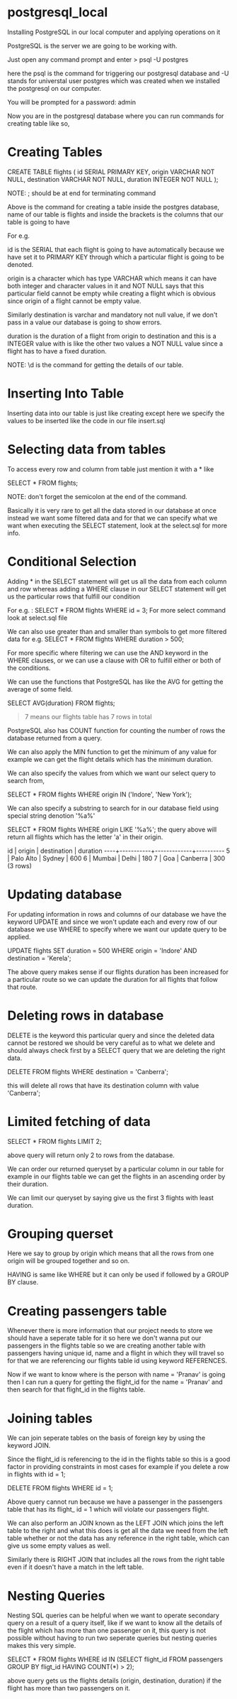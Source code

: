 # postgresql_local
Installing PostgreSQL in our local computer and applying operations on it

PostgreSQL is the server we are going to be working with.

Just open any command prompt and enter > psql -U postgres

here the psql is the command for triggering our postgresql database and -U stands for universtal 
user postgres which was created when we installed the postgresql on our computer.

You will be prompted for a password: admin

Now you are in the postgresql database where you can run commands for creating table like so,

# Creating Tables

CREATE TABLE flights (
	id SERIAL PRIMARY KEY,
	origin VARCHAR NOT NULL,
	destination VARCHAR NOT NULL,
	duration INTEGER NOT NULL
);

NOTE: ; should be at end for terminating command

Above is the command for creating a table inside the postgres database, name of our table is 
flights and inside the brackets is the columns that our table is going to have

For e.g.

id is the SERIAL that each flight is going to have automatically because we have set it to 
PRIMARY KEY through which a particular flight is going to be denoted.

origin is a character which has type VARCHAR which means it can have both integer and character 
values in it and NOT NULL says that this particular field cannot be empty while creating a flight 
which is obvious since origin of a flight cannot be empty value.

Similarly destination is varchar and mandatory not null value, if we don't pass in a value our database is going to show errors.

duration is the duration of a flight from origin to destination and this is a INTEGER value with 
is like the other two values a NOT NULL value since a flight has to have a fixed duration.

NOTE: \d is the command for getting the details of our table.

# Inserting Into Table
Inserting data into our table is just like creating except here we specify the values to be 
inserted like the code in our file insert.sql

# Selecting data from tables
To access every row and column from table just mention it with a * like

SELECT * FROM flights;

NOTE: don't forget the semicolon at the end of the command.

Basically it is very rare to get all the data stored in our database at once instead we want some
filtered data and for that we can specify what we want when executing the SELECT statement, look 
at the select.sql for more info.

# Conditional Selection
Adding * in the SELECT statement will get us all the data from each column and row whereas adding 
a WHERE clause in our SELECT statement will get us the particular rows that fulfill our condition

For e.g. : SELECT * FROM flights WHERE id = 3;
For more select command look at select.sql file

We can also use greater than and smaller than symbols to get more filtered data for e.g.
SELECT * FROM flights WHERE duration > 500;

For more specific where filtering we can use the AND keyword in the WHERE clauses, or we can use
a clause with OR to fulfill either or both of the conditions.

We can use the functions that PostgreSQL has like the AVG for getting the average of some field.

SELECT AVG(duration) FROM flights;
> 7 		means our flights table has 7 rows in total

PostgreSQL also has COUNT function for counting the number of rows the database returned from a 
query.

We can also apply the MIN function to get the minimum of any value for example we can get the 
flight details which has the minimum duration.

We can also specify the values from which we want our select query to search from,

SELECT * FROM flights WHERE origin IN ('Indore', 'New York');

We can also specify a substring to search for in our database field using special string denotion
'%a%'

SELECT * FROM flights WHERE origin LIKE '%a%';
the query above will return all flights which has the letter 'a' in their origin.

 id |  origin   | destination | duration
----+-----------+-------------+----------
  5 | Palo Alto | Sydney      |      600
  6 | Mumbai    | Delhi       |      180
  7 | Goa       | Canberra    |      300
(3 rows)

# Updating database
For updating information in rows and columns of our database we have the keyword UPDATE and 
since we won't update each and every row of our database we use WHERE to specify where we want
our update query to be applied.

UPDATE flights SET duration = 500 WHERE origin = 'Indore' AND destination = 'Kerela';

The above query makes sense if our flights duration has been increased for a particular route so
we can update the duration for all flights that follow that route.

# Deleting rows in database
DELETE is the keyword this particular query and since the deleted data cannot be restored we 
should be very careful as to what we delete and should always check first by a SELECT query that 
we are deleting the right data.

DELETE FROM flights WHERE destination = 'Canberra';

this will delete all rows that have its destination column with value 'Canberra';

# Limited fetching of data
SELECT * FROM flights LIMIT 2;

above query will return only 2 to rows from the database.

We can order our returned queryset by a particular column in our table for example in our 
flights table we can get the flights in an ascending order by their duration.

We can limit our queryset by saying give us the first 3 flights with least duration. 

# Grouping querset
Here we say to group by origin which means that all the rows from one origin will be grouped 
together and so on.

HAVING is same like WHERE but it can only be used if followed by a GROUP BY clause.

# Creating passengers table
Whenever there is more information that our project needs to store we should have a seperate 
table for it so here we don't wanna put our passengers in the flights table so we are creating
another table with passengers having unique id, name and a flight in which they will travel so
for that we are referencing our flights table id using keyword REFERENCES.

Now if we want to know where is the person with name = 'Pranav' is going then I can run a query
for getting the flight_id for the name = 'Pranav' and then search for that flight_id in the 
flights table.

# Joining tables
We can join seperate tables on the basis of foreign key by using the keyword JOIN.

Since the flight_id is referencing to the id in the flights table so this is a good factor in 
providing constraints in most cases for example if you delete a row in flights with id = 1;

DELETE FROM flights WHERE id = 1;

Above query cannot run because we have a passenger in the passengers table that has its flight_
id = 1 which will violate our passengers flight.

We can also perform an JOIN known as the LEFT JOIN which joins the left table to the right and 
what this does is get all the data we need from the left table whether or not the data has any
reference in the right table, which can give us some empty values as well.

Similarly there is RIGHT JOIN that includes all the rows from the right table even if it doesn't 
have a match in the left table.

# Nesting Queries
Nesting SQL queries can be helpful when we want to operate secondary query on a result of a query
itself, like if we want to know all the details of the flight which has more than one passenger 
on it, this query is not possible without having to run two seperate queries but nesting queries 
makes this very simple.

SELECT * FROM flights WHERE id IN 
	(SELECT flight_id FROM passengers GROUP BY fligt_id HAVING COUNT(*) > 2);

above query gets us the flights details (origin, destination, duration) if the flight has more than two passengers on it.